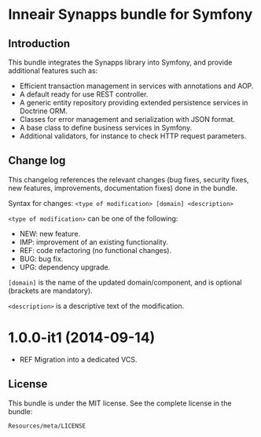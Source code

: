 Inneair Synapps bundle for Symfony
=======

Introduction
------

This bundle integrates the Synapps library into Symfony, and provide additional features such as:
* Efficient transaction management in services with annotations and AOP.
* A default ready for use REST controller.
* A generic entity repository providing extended persistence services in Doctrine ORM.
* Classes for error management and serialization with JSON format.
* A base class to define business services in Symfony.
* Additional validators, for instance to check HTTP request parameters.

Change log
------

This changelog references the relevant changes (bug fixes, security fixes, new features, improvements, documentation fixes) done in the bundle.

Syntax for changes: `<type of modification> [domain] <description>`

`<type of modification>` can be one of the following:

* NEW: new feature.
* IMP: improvement of an existing functionality.
* REF: code refactoring (no functional changes).
* BUG: bug fix.
* UPG: dependency upgrade.

`[domain]` is the name of the updated domain/component, and is optional (brackets are mandatory).

`<description>` is a descriptive text of the modification. 


# 1.0.0-it1 (2014-09-14) #

 * REF Migration into a dedicated VCS.

License
-------

This bundle is under the MIT license. See the complete license in the bundle:

    Resources/meta/LICENSE
